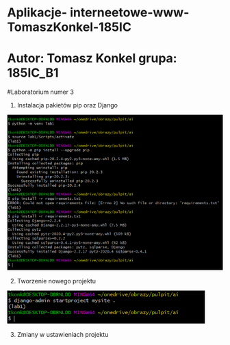 # Aplikacje- interneetowe-www-TomaszKonkel-185IC
# Autor: Tomasz Konkel grupa: 185IC_B1

#Laboratorium numer 3






1. Instalacja pakietów pip oraz Django

![alt text](https://github.com/TomaszKonkel/aplikacje-internetowe-TomaszKonkel-185ic/blob/master/Zdjecia/1.PNG)	

2. Tworzenie nowego projektu 

![alt text](https://github.com/TomaszKonkel/aplikacje-internetowe-TomaszKonkel-185ic/blob/master/Zdjecia/2.PNG)	

3. Zmiany w ustawieniach projektu

